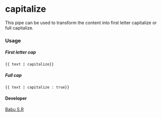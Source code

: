 # capitalize
This pipe can be used to transform the content into first letter capitalize or full capitalize.

### Usage

##### First letter cap
```html
{{ text | capitalize}}
```
##### Full cap
```html
{{ text | capitalize : true}}
```

#### Developer
[Babu S.R](http://babu-sr.github.io/profile "Profile")

